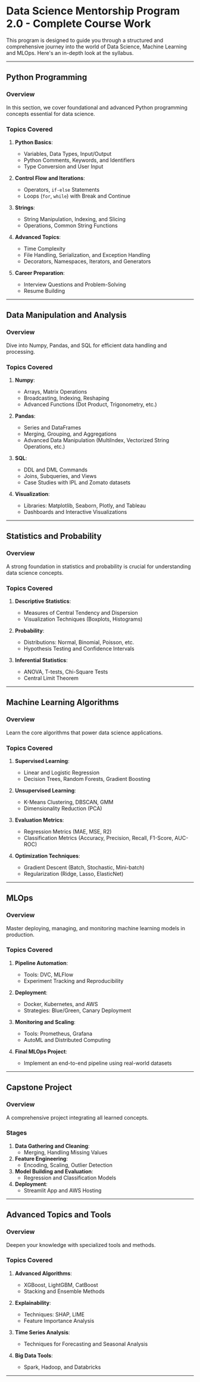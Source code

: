 # Data Science Mentorship Program 2.0 - Complete Course Work

This program is designed to guide you through a structured and comprehensive journey into the world of Data Science, Machine Learning and MLOps. Here's an in-depth look at the syllabus.

---

## Python Programming

### Overview
In this section, we cover foundational and advanced Python programming concepts essential for data science.

### Topics Covered
1. **Python Basics**:
   - Variables, Data Types, Input/Output
   - Python Comments, Keywords, and Identifiers
   - Type Conversion and User Input

2. **Control Flow and Iterations**:
   - Operators, `if-else` Statements
   - Loops (`for`, `while`) with Break and Continue

3. **Strings**:
   - String Manipulation, Indexing, and Slicing
   - Operations, Common String Functions

4. **Advanced Topics**:
   - Time Complexity
   - File Handling, Serialization, and Exception Handling
   - Decorators, Namespaces, Iterators, and Generators

5. **Career Preparation**:
   - Interview Questions and Problem-Solving
   - Resume Building

---

## Data Manipulation and Analysis

### Overview
Dive into Numpy, Pandas, and SQL for efficient data handling and processing.

### Topics Covered
1. **Numpy**:
   - Arrays, Matrix Operations
   - Broadcasting, Indexing, Reshaping
   - Advanced Functions (Dot Product, Trigonometry, etc.)

2. **Pandas**:
   - Series and DataFrames
   - Merging, Grouping, and Aggregations
   - Advanced Data Manipulation (MultiIndex, Vectorized String Operations, etc.)

3. **SQL**:
   - DDL and DML Commands
   - Joins, Subqueries, and Views
   - Case Studies with IPL and Zomato datasets

4. **Visualization**:
   - Libraries: Matplotlib, Seaborn, Plotly, and Tableau
   - Dashboards and Interactive Visualizations

---

## Statistics and Probability

### Overview
A strong foundation in statistics and probability is crucial for understanding data science concepts.

### Topics Covered
1. **Descriptive Statistics**:
   - Measures of Central Tendency and Dispersion
   - Visualization Techniques (Boxplots, Histograms)

2. **Probability**:
   - Distributions: Normal, Binomial, Poisson, etc.
   - Hypothesis Testing and Confidence Intervals

3. **Inferential Statistics**:
   - ANOVA, T-tests, Chi-Square Tests
   - Central Limit Theorem

---

## Machine Learning Algorithms

### Overview
Learn the core algorithms that power data science applications.

### Topics Covered
1. **Supervised Learning**:
   - Linear and Logistic Regression
   - Decision Trees, Random Forests, Gradient Boosting

2. **Unsupervised Learning**:
   - K-Means Clustering, DBSCAN, GMM
   - Dimensionality Reduction (PCA)

3. **Evaluation Metrics**:
   - Regression Metrics (MAE, MSE, R2)
   - Classification Metrics (Accuracy, Precision, Recall, F1-Score, AUC-ROC)

4. **Optimization Techniques**:
   - Gradient Descent (Batch, Stochastic, Mini-batch)
   - Regularization (Ridge, Lasso, ElasticNet)

---

## MLOps

### Overview
Master deploying, managing, and monitoring machine learning models in production.

### Topics Covered
1. **Pipeline Automation**:
   - Tools: DVC, MLFlow
   - Experiment Tracking and Reproducibility

2. **Deployment**:
   - Docker, Kubernetes, and AWS
   - Strategies: Blue/Green, Canary Deployment

3. **Monitoring and Scaling**:
   - Tools: Prometheus, Grafana
   - AutoML and Distributed Computing

4. **Final MLOps Project**:
   - Implement an end-to-end pipeline using real-world datasets

---

## Capstone Project

### Overview
A comprehensive project integrating all learned concepts.

### Stages
1. **Data Gathering and Cleaning**:
   - Merging, Handling Missing Values
2. **Feature Engineering**:
   - Encoding, Scaling, Outlier Detection
3. **Model Building and Evaluation**:
   - Regression and Classification Models
4. **Deployment**:
   - Streamlit App and AWS Hosting

---

## Advanced Topics and Tools

### Overview
Deepen your knowledge with specialized tools and methods.

### Topics Covered
1. **Advanced Algorithms**:
   - XGBoost, LightGBM, CatBoost
   - Stacking and Ensemble Methods

2. **Explainability**:
   - Techniques: SHAP, LIME
   - Feature Importance Analysis

3. **Time Series Analysis**:
   - Techniques for Forecasting and Seasonal Analysis

4. **Big Data Tools**:
   - Spark, Hadoop, and Databricks

---

